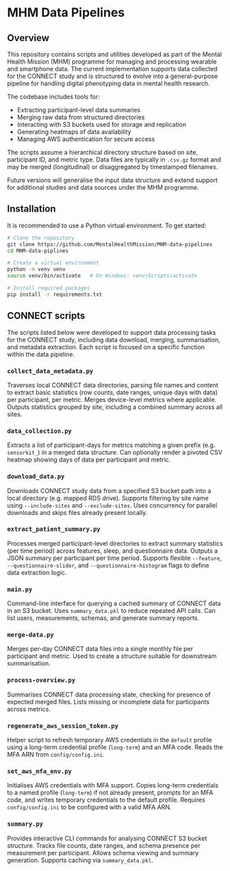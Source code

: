 # MHM Data Pipelines

## Overview

This repository contains scripts and utilities developed as part of the Mental Health Mission (MHM) programme for managing and processing wearable and smartphone data. The current implementation supports data collected for the CONNECT study and is structured to evolve into a general-purpose pipeline for handling digital phenotyping data in mental health research.

The codebase includes tools for:

- Extracting participant-level data summaries  
- Merging raw data from structured directories  
- Interacting with S3 buckets used for storage and replication  
- Generating heatmaps of data availability  
- Managing AWS authentication for secure access  

The scripts assume a hierarchical directory structure based on site, participant ID, and metric type. Data files are typically in `.csv.gz` format and may be merged (longitudinal) or disaggregated by timestamped filenames.

Future versions will generalise the input data structure and extend support for additional studies and data sources under the MHM programme.

## Installation

It is recommended to use a Python virtual environment. To get started:

```bash
# Clone the repository
git clone https://github.com/MentalHealthMission/MHM-data-pipelines
cd MHM-data-piplines

# Create a virtual environment
python -m venv venv
source venv/bin/activate   # On Windows: venv\Scripts\activate

# Install required packages
pip install -r requirements.txt
```

## CONNECT scripts

The scripts listed below were developed to support data processing tasks for the CONNECT study, including data download, merging, summarisation, and metadata extraction. Each script is focused on a specific function within the data pipeline.

### `collect_data_metadata.py`

Traverses local CONNECT data directories, parsing file names and content to extract basic statistics (row counts, date ranges, unique days with data) per participant, per metric. Merges device-level metrics where applicable. Outputs statistics grouped by site, including a combined summary across all sites.

### `data_collection.py`

Extracts a list of participant-days for metrics matching a given prefix (e.g. `sensorkit_`) in a merged data structure. Can optionally render a pivoted CSV heatmap showing days of data per participant and metric.

### `download_data.py`

Downloads CONNECT study data from a specified S3 bucket path into a local directory (e.g. mapped RDS drive). Supports filtering by site name using `--include-sites` and `--exclude-sites`. Uses concurrency for parallel downloads and skips files already present locally.

### `extract_patient_summary.py`

Processes merged participant-level directories to extract summary statistics (per time period) across features, sleep, and questionnaire data. Outputs a JSON summary per participant per time period. Supports flexible `--feature`, `--questionnaire-slider`, and `--questionnaire-histogram` flags to define data extraction logic.

### `main.py`

Command-line interface for querying a cached summary of CONNECT data in an S3 bucket. Uses `summary_data.pkl` to reduce repeated API calls. Can list users, measurements, schemas, and generate summary reports.

### `merge-data.py`

Merges per-day CONNECT data files into a single monthly file per participant and metric. Used to create a structure suitable for downstream summarisation.

### `process-overview.py`

Summarises CONNECT data processing state, checking for presence of expected merged files. Lists missing or incomplete data for participants across metrics.

### `regenerate_aws_session_token.py`

Helper script to refresh temporary AWS credentials in the `default` profile using a long-term credential profile (`long-term`) and an MFA code. Reads the MFA ARN from `config/config.ini`.

### `set_aws_mfa_env.py`

Initialises AWS credentials with MFA support. Copies long-term credentials to a named profile (`long-term`) if not already present, prompts for an MFA code, and writes temporary credentials to the default profile. Requires `config/config.ini` to be configured with a valid MFA ARN.

### `summary.py`

Provides interactive CLI commands for analysing CONNECT S3 bucket structure. Tracks file counts, date ranges, and schema presence per measurement per participant. Allows schema viewing and summary generation. Supports caching via `summary_data.pkl`.

